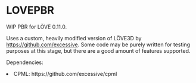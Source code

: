 # LOVEPBR
WIP PBR for LÖVE 0.11.0.

Uses a custom, heavily modified version of LÖVE3D by https://github.com/excessive.
Some code may be purely written for testing purposes at this stage, but there are a good amount of features supported.

Dependencies:
<li>CPML: https://github.com/excessive/cpml</li>
